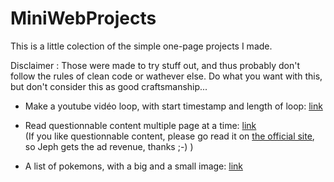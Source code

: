 # MiniWebProjects

This is a little colection of the simple one-page projects I made.

Disclaimer : Those were made to try stuff out, and thus probably don't follow the rules of clean code or wathever else. Do what you want with this, but don't consider this as good craftsmanship...


 - Make a youtube vidéo loop, with start timestamp and length of loop:
[link](https://damnalex.github.io/MiniWebProjects/Youtube%20loop.html)

 - Read questionnable content multiple page at a time:
[link](https://damnalex.github.io/MiniWebProjects/questionnablecontentRecovery.html)  <br>
(If you like questionnable content, please go read it on [the official site](https://www.questionablecontent.net), so Jeph gets the ad revenue, thanks ;-) )

 - A list of pokemons, with a big and a small image:
[link](https://damnalex.github.io/MiniWebProjects/recover%20Pokemon%20images.html)